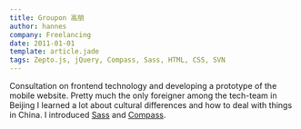 ```yaml
---                
title: Groupon 高朋
author: hannes
company: Freelancing
date: 2011-01-01
template: article.jade
tags: Zepto.js, jQuery, Compass, Sass, HTML, CSS, SVN
---
```


Consultation on frontend technology and developing a prototype of the mobile website.
Pretty much the only foreigner among the tech-team in Beijing I learned a lot about cultural differences and how to deal with things in China.
I introduced [Sass][1] and [Compass][2].

[1]: http://sass-lang.com
[2]: http://compass-style.org